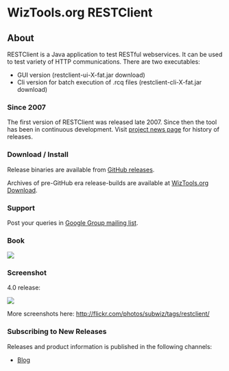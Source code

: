 # WizTools.org RESTClient

## About

RESTClient is a Java application to test RESTful webservices. It can be used to test variety of HTTP communications. There are two executables:

* GUI version (restclient-ui-X-fat.jar download)
* Cli version for batch execution of .rcq files (restclient-cli-X-fat.jar download)

### Since 2007

The first version of RESTClient was released late 2007. Since then the tool has been in continuous development. Visit [project news page](https://github.com/wiztools/rest-client/wiki/News) for history of releases.

### Download / Install

Release binaries are available from [GitHub releases](https://github.com/wiztools/rest-client/releases).

Archives of pre-GitHub era release-builds are available at [WizTools.org Download](http://download.wiztools.org/rest-client/archive/index.html).

### Support

Post your queries in [Google Group mailing list](https://groups.google.com/forum/#!forum/rest-client).

### Book

[![](http://books.wiztools.org/restclient-book/restclient-book-small.jpg)](http://www.amazon.com/dp/B00KEADQF2?tag=wiztooorg-20)

### Screenshot

4.0 release:

[![](https://live.staticflickr.com/65535/54274308984_5307e9a09c_o_d.png)](https://www.flickr.com/photos/subwiz/54274308984/)

More screenshots here: http://flickr.com/photos/subwiz/tags/restclient/

### Subscribing to New Releases

Releases and product information is published in the following channels:

* [Blog](https://medium.com/wiztools)
